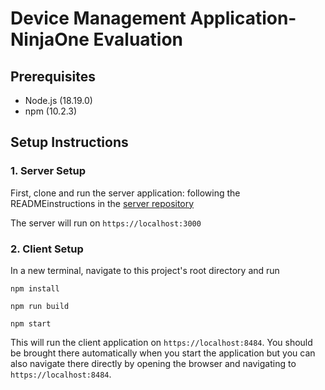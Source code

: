# Device Management Application- NinjaOne Evaluation

## Prerequisites

- Node.js (18.19.0)
- npm (10.2.3)

## Setup Instructions

### 1. Server Setup
First, clone and run the server application: following the READMEinstructions in the [server repository](https://github.com/NinjaRMM/devicesTask_serverApp/tree/master)

The server will run on `https://localhost:3000`

### 2. Client Setup

In a new terminal, navigate to this project's root directory and run 

```npm install```

```npm run build```

```npm start```

This will run the client application on `https://localhost:8484`. You should be brought there automatically when you start the application but you can also navigate there directly by opening the browser and navigating to `https://localhost:8484`. 

